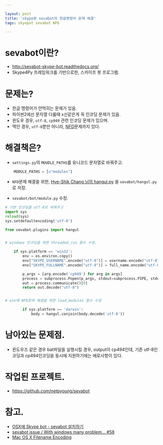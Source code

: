 ```yaml
---

layout: post
title: 'skype봇 sevabot의 한글명령어 문제 해결'
tags: skyepot sevabot NFD

---
```



# sevabot이란?
* http://sevabot-skype-bot.readthedocs.org/
* Skype4Py 프레임워크를 기반으로한, 스카이프 봇 프로그램.


# 문제는?
* 한글 명령어가 안먹히는 문제가 있음.
* 파이썬2에선 문자열 다룰때 x신같은게 꼭 인코딩 문제가 있음.
* 윈도우 경우, `utf-8`, `cp949` 관련 인코딩 문제가 있으며.
* 맥인 경우, `utf-8`뿐만 아니라, [NFD](http://en.wikipedia.org/wiki/Unicode_equivalence)문제까지 있다.


# 해결책은?

* `settings.py`의 `MOUDLE_PATHS`를 유니코드 문자열로 바꿔주고.

```python
    MODULE_PATHS = [u"modules"]
```


* `NFD`문제 해결을 위한, [Hye-Shik Chang 님의 hangul.py](https://raw.github.com/sublee/hangulize/master/hangulize/hangul.py) 을 `sevabot/hangul.py`로 저장.


* `sevabot/bot/module.py` 수정.

```python
# 기본 인코딩을 utf-8로 바꿔주고
import sys
reload(sys)
sys.setdefaultencoding('utf-8')

from sevabot.plugins import hangul


# windows 인코딩을 위한 threaded_run 함수 수정.

    if sys.platform == 'win32':
        env = os.environ.copy()
        env["SKYPE_USERNAME".encode("utf-8")] = username.encode("utf-8")
        env["SKYPE_FULLNAME".encode("utf-8")] = full_name.encode("utf-8")

        p_args = [arg.encode('cp949') for arg in args]
        process = subprocess.Popen(p_args, stdout=subprocess.PIPE, stderr=subprocess.STDOUT, shell=True, env=env)
        out = process.communicate()[0]
        return out.decode("utf-8")


# osx에 NFD문제 해결을 위한 load_modules 함수 수정

        if sys.platform == 'darwin':
            body = hangul.conjoin(body.decode('utf-8'))

```

# 남아있는 문제점.
* 윈도우즈 같은 경우 bat파일을 실행시킬 경우, output이 cp494인데, 기존 utf-8인코딩과 cp494인코딩을 동시에 지원하기에는 에로사항이 있다.


# 작업된 프로젝트.
* https://github.com/netpyoung/sevabot


# 참고.

* [OSX에 Skype bot - sevabot 설치하기](http://blog.naver.com/amurorei82/10188770513)
* [sevabot issue / With windows many problem... #58](https://github.com/opensourcehacker/sevabot/issues/58)
* [Mac OS X Filename Encoding](https://github.com/drypot/writings/blob/master/categories/mac/mac-os-x-filename-encoding.md)
